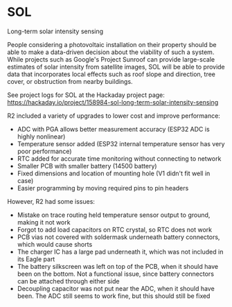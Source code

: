 # SOL
Long-term solar intensity sensing

People considering a photovoltaic installation on their property should be able to make a data-driven decision about the viability of such a system. While projects such as Google's Project Sunroof can provide large-scale estimates of solar intensity from satellite images, SOL will be able to provide data that incorporates local effects such as roof slope and direction, tree cover, or obstruction from nearby buildings.

See project logs for SOL at the Hackaday project page: https://hackaday.io/project/158984-sol-long-term-solar-intensity-sensing

R2 included a variety of upgrades to lower cost and improve performance:

- ADC with PGA allows better measurement accuracy (ESP32 ADC is highly nonlinear)
- Temperature sensor added (ESP32 internal temperature sensor has very poor performance)
- RTC added for accurate time monitoring without connecting to network
- Smaller PCB with smaller battery (14500 battery)
- Fixed dimensions and location of mounting hole (V1 didn't fit well in case)
- Easier programming by moving required pins to pin headers

However, R2 had some issues:

- Mistake on trace routing held temperature sensor output to ground, making it not work
- Forgot to add load capacitors on RTC crystal, so RTC does not work
- PCB vias not covered with soldermask underneath battery connectors, which would cause shorts
- The charger IC has a large pad underneath it, which was not included in its Eagle part
- The battery silkscreen was left on top of the PCB, when it should have been on the bottom. Not a functional issue, since battery connectors can be attached through either side
- Decoupling capacitor was not put near the ADC, when it should have been. The ADC still seems to work fine, but this should still be fixed
